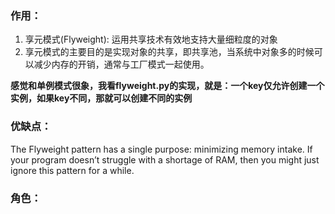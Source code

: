 ### 作用：
1. 享元模式(Flyweight): 运用共享技术有效地支持大量细粒度的对象
2. 享元模式的主要目的是实现对象的共享，即共享池，当系统中对象多的时候可以减少内存的开销，通常与工厂模式一起使用。

**感觉和单例模式很象，我看flyweight.py的实现，就是：一个key仅允许创建一个实例，如果key不同，那就可以创建不同的实例**

### 优缺点：
The Flyweight pattern has a single purpose: minimizing memory intake. If your program doesn’t struggle with a shortage of RAM, then you might just ignore this pattern for a while.


### 角色：
